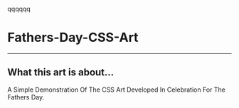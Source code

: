 qqqqqq

# Fathers-Day-CSS-Art
 
---
## What this art is about...
A Simple Demonstration Of The CSS Art Developed In Celebration For The Fathers Day.
